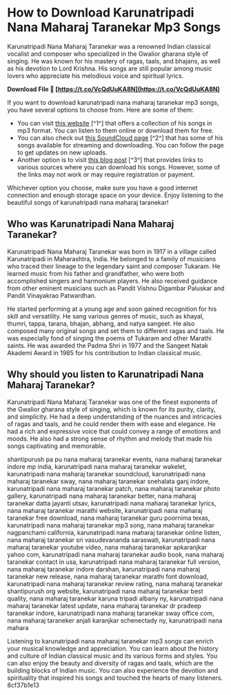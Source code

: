 
 
# How to Download Karunatripadi Nana Maharaj Taranekar Mp3 Songs
 
Karunatripadi Nana Maharaj Taranekar was a renowned Indian classical vocalist and composer who specialized in the Gwalior gharana style of singing. He was known for his mastery of ragas, taals, and bhajans, as well as his devotion to Lord Krishna. His songs are still popular among music lovers who appreciate his melodious voice and spiritual lyrics.
 
**Download File 🔗 [https://t.co/VcQdUuKA8N](https://t.co/VcQdUuKA8N)**


 
If you want to download karunatripadi nana maharaj taranekar mp3 songs, you have several options to choose from. Here are some of them:
 
- You can visit [this website](https://sway.office.com/tT9Dmcf8oXGa8Eq0) [^1^] that offers a collection of his songs in mp3 format. You can listen to them online or download them for free.
- You can also check out [this SoundCloud page](https://soundcloud.com/robert-thawngzauk/karunatripadi-nana-maharaj-taranekar-mp3-download-work) [^2^] that has some of his songs available for streaming and downloading. You can follow the page to get updates on new uploads.
- Another option is to visit [this blog post](https://www.kotakenterprise.com/karunatripadi-nana-maharaj-taranekar-mp3-download/) [^3^] that provides links to various sources where you can download his songs. However, some of the links may not work or may require registration or payment.

Whichever option you choose, make sure you have a good internet connection and enough storage space on your device. Enjoy listening to the beautiful songs of karunatripadi nana maharaj taranekar!
  
## Who was Karunatripadi Nana Maharaj Taranekar?
 
Karunatripadi Nana Maharaj Taranekar was born in 1917 in a village called Karunatripadi in Maharashtra, India. He belonged to a family of musicians who traced their lineage to the legendary saint and composer Tukaram. He learned music from his father and grandfather, who were both accomplished singers and harmonium players. He also received guidance from other eminent musicians such as Pandit Vishnu Digambar Paluskar and Pandit Vinayakrao Patwardhan.
 
He started performing at a young age and soon gained recognition for his skill and versatility. He sang various genres of music, such as khayal, thumri, tappa, tarana, bhajan, abhang, and natya sangeet. He also composed many original songs and set them to different ragas and taals. He was especially fond of singing the poems of Tukaram and other Marathi saints. He was awarded the Padma Shri in 1977 and the Sangeet Natak Akademi Award in 1985 for his contribution to Indian classical music.
  
## Why should you listen to Karunatripadi Nana Maharaj Taranekar?
 
Karunatripadi Nana Maharaj Taranekar was one of the finest exponents of the Gwalior gharana style of singing, which is known for its purity, clarity, and simplicity. He had a deep understanding of the nuances and intricacies of ragas and taals, and he could render them with ease and elegance. He had a rich and expressive voice that could convey a range of emotions and moods. He also had a strong sense of rhythm and melody that made his songs captivating and memorable.
 
shantipurush pa pu nana maharaj taranekar events,  nana maharaj taranekar indore mp india,  karunatripadi nana maharaj taranekar wakelet,  karunatripadi nana maharaj taranekar soundcloud,  karunatripadi nana maharaj taranekar sway,  nana maharaj taranekar snehalata ganj indore,  karunatripadi nana maharaj taranekar patch,  nana maharaj taranekar photo gallery,  karunatripadi nana maharaj taranekar better,  nana maharaj taranekar datta jayanti utsav,  karunatripadi nana maharaj taranekar lyrics,  nana maharaj taranekar marathi website,  karunatripadi nana maharaj taranekar free download,  nana maharaj taranekar guru poornima texas,  karunatripadi nana maharaj taranekar mp3 song,  nana maharaj taranekar nagpanchami california,  karunatripadi nana maharaj taranekar online listen,  nana maharaj taranekar sri vasudevananda saraswati,  karunatripadi nana maharaj taranekar youtube video,  nana maharaj taranekar apkaranjkar yahoo com,  karunatripadi nana maharaj taranekar audio book,  nana maharaj taranekar contact in usa,  karunatripadi nana maharaj taranekar full version,  nana maharaj taranekar indore darshan,  karunatripadi nana maharaj taranekar new release,  nana maharaj taranekar marathi font download,  karunatripadi nana maharaj taranekar review rating,  nana maharaj taranekar shantipurush org website,  karunatripadi nana maharaj taranekar best quality,  nana maharaj taranekar karuna tripadi albany ny,  karunatripadi nana maharaj taranekar latest update,  nana maharaj taranekar dr pradeep taranekar indore,  karunatripadi nana maharaj taranekar sway office com,  nana maharaj taraneker anjali karanjkar schenectady ny,  karunatripadi nana mahara
 
Listening to karunatripadi nana maharaj taranekar mp3 songs can enrich your musical knowledge and appreciation. You can learn about the history and culture of Indian classical music and its various forms and styles. You can also enjoy the beauty and diversity of ragas and taals, which are the building blocks of Indian music. You can also experience the devotion and spirituality that inspired his songs and touched the hearts of many listeners.
 8cf37b1e13
 
